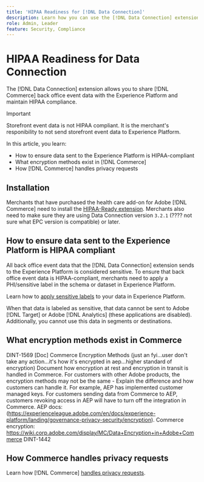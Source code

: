 ```yaml
---
title: 'HIPAA Readiness for [!DNL Data Connection]'
description: Learn how you can use the [!DNL Data Connection] extension to share [!DNL Commerce] data with the Experience Platform and maintain HIPAA compliance.
role: Admin, Leader
feature: Security, Compliance
---
```

# HIPAA Readiness for Data Connection

The [!DNL Data Connection] extension allows you to share [!DNL Commerce] back office event data with the Experience Platform and maintain HIPAA compliance.

>[!IMPORTANT]
>
>Storefront event data is not HIPAA compliant. It is the merchant's responibility to not send storefront event data to Experience Platform.

In this article, you learn:

- How to ensure data sent to the Experience Platform is HIPAA-compliant
- What encryption methods exist in [!DNL Commerce]
- How [!DNL Commerce] handles privacy requests

## Installation

Merchants that have purchased the health care add-on for Adobe [!DNL Commerce] need to install the [HIPAA-Ready extension](https://experienceleague.adobe.com/en/docs/commerce-admin/start/compliance/hipaa-ready-service#installation). Merchants also need to make sure they are using Data Connection version `3.2.1` (???? not sure what EPC version is compatible) or later.

## How to ensure data sent to the Experience Platform is HIPAA compliant

All back office event data that the [!DNL Data Connection] extension sends to the Experience Platform is considered sensitive. To ensure that back office event data is HIPAA-compliant, merchants need to apply a PHI/sensitive label in the schema or dataset in Experience Platform.

Learn how to [apply sensitive labels](https://experienceleague.adobe.com/en/docs/experience-platform/data-governance/labels/overview) to your data in Experience Platform.

When that data is labeled as sensitive, that data cannot be sent to Adobe [!DNL Target] or Adobe [!DNL Analytics] (these applications are disabled). Additionally, you cannot use this data in segments or destinations.

## What encryption methods exist in Commerce

DINT-1569
[Doc] Commerce Encryption Methods
 (just an fyi...user don't take any action...it's how it's encrypted in aep...higher standard of encryption)
Document how encryption at rest and encryption in transit is handled in Commerce.
For customers with other Adobe products, the encryption methods may not be the same - Explain the difference and how customers can handle it.
For example, AEP has implemented customer managed keys. For customers sending data from Commerce to AEP, customers revoking access in AEP will have to turn off the integration in Commerce.
AEP docs:
(https://experienceleague.adobe.com/en/docs/experience-platform/landing/governance-privacy-security/encryption).
Commerce encryption:
https://wiki.corp.adobe.com/display/MC/Data+Encryption+in+Adobe+Commerce
DINT-1442

## How Commerce handles privacy requests

Learn how [!DNL Commerce] [handles privacy requests](handle-privacy-request.md).
